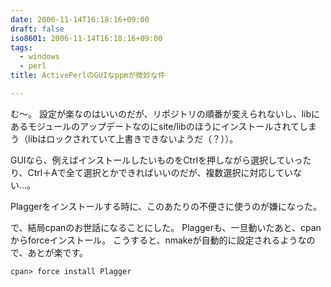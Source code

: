 ```yaml
---
date: 2006-11-14T16:18:16+09:00
draft: false
iso8601: 2006-11-14T16:18:16+09:00
tags:
  - windows
  - perl
title: ActivePerlのGUIなppmが微妙な件

---
```


む～。
設定が楽なのはいいのだが、リポジトリの順番が変えられないし、libにあるモジュールのアップデートなのにsite/libのほうにインストールされてしまう（libはロックされていて上書きできないようだ（？））。

GUIなら、例えばインストールしたいものをCtrlを押しながら選択していったり、Ctrl＋Aで全て選択とかできればいいのだが、複数選択に対応していない…。

Plaggerをインストールする時に、このあたりの不便さに使うのが嫌になった。

で、結局cpanのお世話になることにした。
Plaggerも、一旦動いたあと、cpanからforceインストール。
こうすると、nmakeが自動的に設定されるようなので、あとが楽です。

```text
cpan> force install Plagger
```
